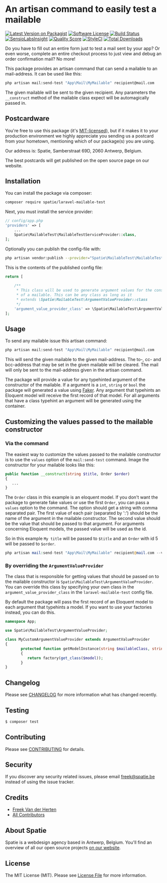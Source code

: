 # An artisan command to easily test a mailable

[![Latest Version on Packagist](https://img.shields.io/packagist/v/spatie/laravel-mailable-test.svg?style=flat-square)](https://packagist.org/packages/spatie/laravel-mailable-test)
[![Software License](https://img.shields.io/badge/license-MIT-brightgreen.svg?style=flat-square)](LICENSE.md)
[![Build Status](https://img.shields.io/travis/spatie/laravel-mailable-test/master.svg?style=flat-square)](https://travis-ci.org/spatie/laravel-mailable-test)
[![SensioLabsInsight](https://img.shields.io/sensiolabs/i/c2dc5407-d2e5-4039-8798-ac3e1dba0c76.svg?style=flat-square)](https://insight.sensiolabs.com/projects/c2dc5407-d2e5-4039-8798-ac3e1dba0c76)
[![Quality Score](https://img.shields.io/scrutinizer/g/spatie/laravel-mailable-test.svg?style=flat-square)](https://scrutinizer-ci.com/g/spatie/laravel-mailable-test)
[![StyleCI](https://styleci.io/repos/80032119/shield?branch=master)](https://styleci.io/repos/80032119)
[![Total Downloads](https://img.shields.io/packagist/dt/spatie/laravel-mailable-test.svg?style=flat-square)](https://packagist.org/packages/spatie/laravel-mailable-test)

Do you have to fill out an entire form just to test a mail sent by your app? Or even worse, complete an entire checkout process to just view and debug an order confirmation mail? No more!

This package provides an artisan command that can send a mailable to an mail-address. It can be used like this:

```bash
php artisan mail:send-test "App\Mail\MyMailable" recipient@mail.com
```

The given mailable will be sent to the given recipient. Any parameters the `__construct` method of the mailable class expect will be automagically passed in.

## Postcardware

You're free to use this package (it's [MIT-licensed](LICENSE.md)), but if it makes it to your production environment we highly appreciate you sending us a postcard from your hometown, mentioning which of our package(s) you are using.

Our address is: Spatie, Samberstraat 69D, 2060 Antwerp, Belgium.

The best postcards will get published on the open source page on our website.

## Installation

You can install the package via composer:

``` bash
composer require spatie/laravel-mailable-test
```

Next, you must install the service provider:

```php
// config/app.php
'providers' => [
    ...
    Spatie\MailableTest\MailableTestServiceProvider::class,
];
```

Optionally you can publish the config-file with:

```bash
php artisan vendor:publish --provider="Spatie\MailableTest\MailableTestServiceProvider" --tag="config"
```

This is the contents of the published config file:

```php
return [
    
    /**
     * This class will be used to generate argument values for the constructor
     * of a mailable. This can be any class as long as it 
     * extends \Spatie\MailableTest\ArgumentValueProvider::class
     */
    'argument_value_provider_class' => \Spatie\MailableTest\ArgumentValueProvider::class,
];
```

## Usage

To send any mailable issue this artisan command:

```bash
php artisan mail:send-test "App\Mail\MyMailable" recipient@mail.com
```

This will send the given mailable to the given mail-address. The to-, cc- and bcc-address that may be set in the given mailable will be cleared. The mail will only be sent to the mail-address given in the artisan command.

The package will provide a value for any typehinted argument of the constructor of the mailable. If a argument is a `int`, `string` or `bool` the package will generated a value using [Faker](https://github.com/fzaninotto/Faker). Any argument that typehints an Eloquent model will receive the first record of that model. For all arguments that have a class typehint an argument will be generated using the container.

## Customizing the values passed to the mailable constructor

### Via the command

The easiest way to customize the values passed to the mailable constructor is to use the `values` option of the `mail:send-test` command.  Image the constructor for your mailable looks like this:

```php
public function __construct(string $title, Order $order) 
{
   ...
}
```

The `Order` class in this example is an eloquent model. If you don't want the package to generate fake values or use the first `Order`, you can pass a `values` option to the command. The option should get a string with comma separated pair. The first value of each pair (separated by ':') should be the name of the argument in the mailable constructor. The second value should be the value that should be passed to that argument. For arguments concerning Eloquent models, the passed value will be used as the id.

So in this example `My title` will be passed to `$title` and an `Order` with id 5 will be passed to `$order`.

```php
php artisan mail:send-test "App\Mail\MyMailable" recipient@mail.com --values="title:My title,order:5"
```

### By overriding the `ArgumentValueProvider`

The class that is responsible for getting values that should be passed on to the mailable constructor is `Spatie\MailableTest\ArgumentValueProvider`. You can override this class by specifying your own class in the `argument_value_provider_class` in the `laravel-mailable-test` config file.

By default the package will pass the first record of an Eloquent model to each argument that typehints a model. If you want to use your factories instead, you can do this.
 
```php
namespace App;

use Spatie\MailableTest\ArgumentValueProvider;

class MyCustomArgumentValueProvider extends ArgumentValueProvider
{
       protected function getModelInstance(string $mailableClass, string $argumentName, Model $model, $id): Model
       {
          return factory(get_class($model));
       }
}
```

## Changelog

Please see [CHANGELOG](CHANGELOG.md) for more information what has changed recently.

## Testing

``` bash
$ composer test
```

## Contributing

Please see [CONTRIBUTING](CONTRIBUTING.md) for details.

## Security

If you discover any security related issues, please email freek@spatie.be instead of using the issue tracker.

## Credits

- [Freek Van der Herten](https://github.com/freekmurze)
- [All Contributors](../../contributors)

## About Spatie
Spatie is a webdesign agency based in Antwerp, Belgium. You'll find an overview of all our open source projects [on our website](https://spatie.be/opensource).

## License

The MIT License (MIT). Please see [License File](LICENSE.md) for more information.
